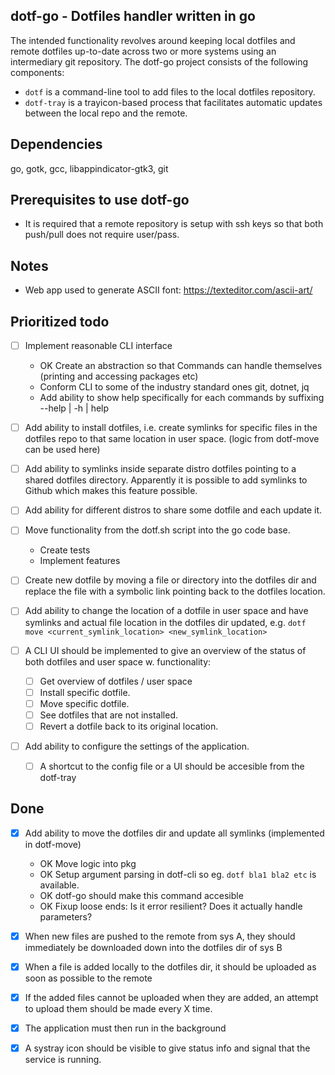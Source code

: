 dotf-go - Dotfiles handler written in go
----------------------------------------
The intended functionality revolves around keeping local dotfiles and remote dotfiles up-to-date
across two or more systems using an intermediary git repository.
The dotf-go project consists of the following components:
- `dotf` is a command-line tool to add files to the local dotfiles repository.
- `dotf-tray` is a trayicon-based process that facilitates automatic updates between the local repo and the remote.

Dependencies
------------
go, gotk, gcc, libappindicator-gtk3, git

Prerequisites to use dotf-go
----------------------------
- It is required that a remote repository is setup with ssh keys so that both push/pull does not require user/pass.

Notes
-----
- Web app used to generate ASCII font: https://texteditor.com/ascii-art/

Prioritized todo
----------------
- [ ] Implement reasonable CLI interface
	- OK Create an abstraction so that Commands can handle themselves (printing and accessing packages etc)
	- Conform CLI to some of the industry standard ones git, dotnet, jq
	- Add ability to show help specifically for each commands by suffixing --help | -h | help

- [ ] Add ability to install dotfiles, i.e. create symlinks for specific files in the dotfiles repo to that 
			same location in user space. (logic from dotf-move can be used here)

- [ ] Add ability to symlinks inside separate distro dotfiles pointing to
	  a shared dotfiles directory. Apparently it is possible to add symlinks to
	  Github which makes this feature possible.

- [ ] Add ability for different distros to share some dotfile and each update it.

- [ ] Move functionality from the dotf.sh script into the go code base.
	- Create tests
	- Implement features

- [ ] Create new dotfile by moving a file or directory into the dotfiles dir and replace the file with a symbolic link 
			pointing back to the dotfiles location.

- [ ] Add ability to change the location of a dotfile in user space and have symlinks and actual file 
			location in the dotfiles dir updated, e.g. `dotf move <current_symlink_location> <new_symlink_location>`

- [ ] A CLI UI should be implemented to give an overview of the status of both dotfiles and user space w. functionality:
	- [ ] Get overview of dotfiles / user space
	- [ ] Install specific dotfile.
	- [ ] Move specific dotfile.
	- [ ] See dotfiles that are not installed.
	- [ ] Revert a dotfile back to its original location.

- [ ] Add ability to configure the settings of the application.
	- [ ] A shortcut to the config file or a UI should be accesible from the dotf-tray

Done 
----
- [x] Add ability to move the dotfiles dir and update all symlinks (implemented in dotf-move)
	- OK Move logic into pkg
	- OK Setup argument parsing in dotf-cli so eg. `dotf bla1 bla2 etc` is available.
	- OK dotf-go should make this command accesible
	- OK Fixup loose ends: Is it error resilient? Does it actually handle parameters?

- [x] When new files are pushed to the remote from sys A, they should immediately be downloaded down into the dotfiles dir of sys B
- [x] When a file is added locally to the dotfiles dir, it should be uploaded as soon as possible to the remote
- [x] If the added files cannot be uploaded when they are added, an attempt to upload them should be made every X time.
- [x] The application must then run in the background
- [x] A systray icon should be visible to give status info and signal that the service is running.

